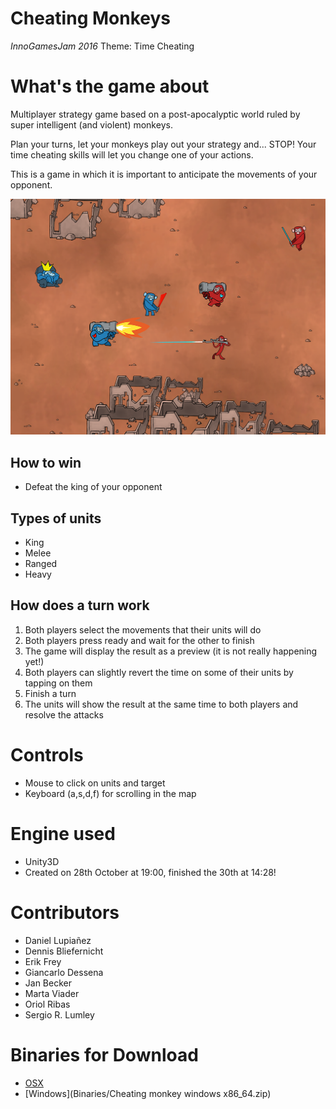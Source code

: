 # Cheating Monkeys
_InnoGamesJam 2016_
Theme: Time Cheating

# What's the game about
Multiplayer strategy game based on a post-apocalyptic world ruled by super intelligent (and violent) monkeys.

Plan your turns, let your monkeys play out your strategy and... STOP! Your time cheating skills will let you change one of your actions.

This is a game in which it is important to anticipate the movements of your opponent.

![logo](Docs/cheatingmonkey_screenshot01.png "Monkeys shooting at each other")

## How to win
 - Defeat the king of your opponent

## Types of units
 - King
 - Melee
 - Ranged
 - Heavy

## How does a turn work
 1. Both players select the movements that their units will do
 2. Both players press ready and wait for the other to finish
 3. The game will display the result as a preview (it is not really happening yet!)
 4. Both players can slightly revert the time on some of their units by tapping on them
 5. Finish a turn
 6. The units will show the result at the same time to both players and resolve the attacks

# Controls
 - Mouse to click on units and target
 - Keyboard (a,s,d,f) for scrolling in the map

# Engine used
 - Unity3D
 - Created on 28th October at 19:00, finished the 30th at 14:28!

# Contributors
 - Daniel Lupiañez
 - Dennis Bliefernicht
 - Erik Frey
 - Giancarlo Dessena
 - Jan Becker
 - Marta Viader
 - Oriol Ribas
 - Sergio R. Lumley

 [logo]: relative/path/to/img.jpg?raw=true
 
 # Binaries for Download
 - [OSX](Binaries/CheetingMonkey1.0.0-osx.app.zip)
 - [Windows](Binaries/Cheating monkey windows x86_64.zip)
